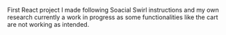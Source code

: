 First React project I made following Soacial Swirl instructions and my own research
currently a work in progress as some functionalities like the cart are not working as intended. 
